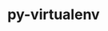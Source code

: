 ---
title: "py-virtualenv"
layout: cache
categories: [package, develop-2025-01-12]
meta: {"versions": ["20.26.5"], "compilers": ["gcc@=11.4.0", "gcc@=13.2.0", "gcc@=9.4.0", "oneapi@=2024.2.1"], "oss": ["ubuntu20.04", "ubuntu22.04", "ubuntu24.04"], "platforms": ["linux"], "targets": ["ppc64le", "x86_64_v3"], "stacks": ["e4s", "e4s-oneapi", "e4s-power", "ml-linux-x86_64-rocm", "root"], "num_specs": 7, "num_specs_by_stack": {"e4s-power": 2, "root": 7, "e4s": 2, "e4s-oneapi": 2, "ml-linux-x86_64-rocm": 1}}
spec_details: [{"hash": "6gnau3i2n6t44jzlapneze3rkt6llfit", "compiler": "gcc@=9.4.0", "versions": ["20.26.5"], "os": "ubuntu20.04", "platform": "linux", "target": "ppc64le", "variants": ["build_system=python_pip"], "stacks": ["e4s-power", "root"], "size": "-", "tarball": "https://binaries.spack.io/develop-2025-01-12/build_cache/linux-ubuntu20.04-ppc64le/gcc-9.4.0/py-virtualenv-20.26.5/linux-ubuntu20.04-ppc64le-gcc-9.4.0-py-virtualenv-20.26.5-6gnau3i2n6t44jzlapneze3rkt6llfit.spack"}, {"hash": "kmgw3j7jj5thc6iyr7we7yzlpgl3cx3r", "compiler": "gcc@=9.4.0", "versions": ["20.26.5"], "os": "ubuntu20.04", "platform": "linux", "target": "ppc64le", "variants": ["build_system=python_pip"], "stacks": ["e4s-power", "root"], "size": "-", "tarball": "https://binaries.spack.io/develop-2025-01-12/build_cache/linux-ubuntu20.04-ppc64le/gcc-9.4.0/py-virtualenv-20.26.5/linux-ubuntu20.04-ppc64le-gcc-9.4.0-py-virtualenv-20.26.5-kmgw3j7jj5thc6iyr7we7yzlpgl3cx3r.spack"}, {"hash": "ywwhm5ht44jhjmoakrtoitlm7x4hcdto", "compiler": "gcc@=11.4.0", "versions": ["20.26.5"], "os": "ubuntu22.04", "platform": "linux", "target": "x86_64_v3", "variants": ["build_system=python_pip"], "stacks": ["e4s", "root"], "size": "-", "tarball": "https://binaries.spack.io/develop-2025-01-12/build_cache/linux-ubuntu22.04-x86_64_v3/gcc-11.4.0/py-virtualenv-20.26.5/linux-ubuntu22.04-x86_64_v3-gcc-11.4.0-py-virtualenv-20.26.5-ywwhm5ht44jhjmoakrtoitlm7x4hcdto.spack"}, {"hash": "ml4gc6urnzl7t56ijf263gbmabf5ydji", "compiler": "gcc@=11.4.0", "versions": ["20.26.5"], "os": "ubuntu22.04", "platform": "linux", "target": "x86_64_v3", "variants": ["build_system=python_pip"], "stacks": ["e4s", "root"], "size": "-", "tarball": "https://binaries.spack.io/develop-2025-01-12/build_cache/linux-ubuntu22.04-x86_64_v3/gcc-11.4.0/py-virtualenv-20.26.5/linux-ubuntu22.04-x86_64_v3-gcc-11.4.0-py-virtualenv-20.26.5-ml4gc6urnzl7t56ijf263gbmabf5ydji.spack"}, {"hash": "5wfwimsuxhg3hcfj53ptpks24oyj3yzw", "compiler": "oneapi@=2024.2.1", "versions": ["20.26.5"], "os": "ubuntu22.04", "platform": "linux", "target": "x86_64_v3", "variants": ["build_system=python_pip"], "stacks": ["e4s-oneapi", "root"], "size": "-", "tarball": "https://binaries.spack.io/develop-2025-01-12/build_cache/linux-ubuntu22.04-x86_64_v3/oneapi-2024.2.1/py-virtualenv-20.26.5/linux-ubuntu22.04-x86_64_v3-oneapi-2024.2.1-py-virtualenv-20.26.5-5wfwimsuxhg3hcfj53ptpks24oyj3yzw.spack"}, {"hash": "mfgsmg6icrxg5r26pdhi3mttunshoh76", "compiler": "oneapi@=2024.2.1", "versions": ["20.26.5"], "os": "ubuntu22.04", "platform": "linux", "target": "x86_64_v3", "variants": ["build_system=python_pip"], "stacks": ["e4s-oneapi", "root"], "size": "-", "tarball": "https://binaries.spack.io/develop-2025-01-12/build_cache/linux-ubuntu22.04-x86_64_v3/oneapi-2024.2.1/py-virtualenv-20.26.5/linux-ubuntu22.04-x86_64_v3-oneapi-2024.2.1-py-virtualenv-20.26.5-mfgsmg6icrxg5r26pdhi3mttunshoh76.spack"}, {"hash": "vzpb6k6llsumxftm7veanzdwpvwc4nay", "compiler": "gcc@=13.2.0", "versions": ["20.26.5"], "os": "ubuntu24.04", "platform": "linux", "target": "x86_64_v3", "variants": ["build_system=python_pip"], "stacks": ["root", "ml-linux-x86_64-rocm"], "size": "-", "tarball": "https://binaries.spack.io/develop-2025-01-12/build_cache/linux-ubuntu24.04-x86_64_v3/gcc-13.2.0/py-virtualenv-20.26.5/linux-ubuntu24.04-x86_64_v3-gcc-13.2.0-py-virtualenv-20.26.5-vzpb6k6llsumxftm7veanzdwpvwc4nay.spack"}]
---